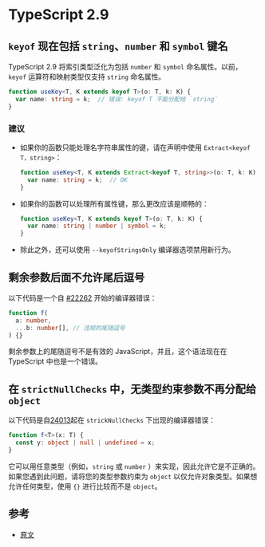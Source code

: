 # TypeScript 2.9

## `keyof` 现在包括 `string`、`number` 和 `symbol` 键名

TypeScript 2.9 将索引类型泛化为包括 `number` 和 `symbol` 命名属性。以前，`keyof` 运算符和映射类型仅支持 `string` 命名属性。

```ts
function useKey<T, K extends keyof T>(o: T, k: K) {
  var name: string = k;  // 错误: keyof T 不能分配给 `string`
}
```

### 建议

* 如果你的函数只能处理名字符串属性的键，请在声明中使用 `Extract<keyof T，string>`：

  ```ts
  function useKey<T, K extends Extract<keyof T, string>>(o: T, k: K) {
    var name: string = k;  // OK
  }
  ```

* 如果你的函数可以处理所有属性键，那么更改应该是顺畅的：

  ```ts
  function useKey<T, K extends keyof T>(o: T, k: K) {
    var name: string | number | symbol = k;
  }
  ```

* 除此之外，还可以使用 `--keyofStringsOnly` 编译器选项禁用新行为。

## 剩余参数后面不允许尾后逗号

以下代码是一个自 [#22262](https://github.com/Microsoft/TypeScript/pull/22262) 开始的编译器错误：

```ts
function f(
  a: number,
  ...b: number[], // 违规的尾随逗号
) {}
```

剩余参数上的尾随逗号不是有效的 JavaScript，并且，这个语法现在在 TypeScript 中也是一个错误。

## 在 `strictNullChecks` 中，无类型约束参数不再分配给 `object`

以下代码是自[24013](https://github.com/microsoft/typescript/issues/24013)起在 `strickNullChecks` 下出现的编译器错误：

```ts
function f<T>(x: T) {
  const y: object | null | undefined = x;
}
```

它可以用任意类型（例如，`string` 或 `number` ）来实现，因此允许它是不正确的。 如果您遇到此问题，请将您的类型参数约束为 `object` 以仅允许对象类型。如果想允许任何类型，使用 `{}` 进行比较而不是 `object`。

## 参考

* [原文](https://github.com/Microsoft/TypeScript-wiki/blob/master/Breaking-Changes.md#typescript-29)
